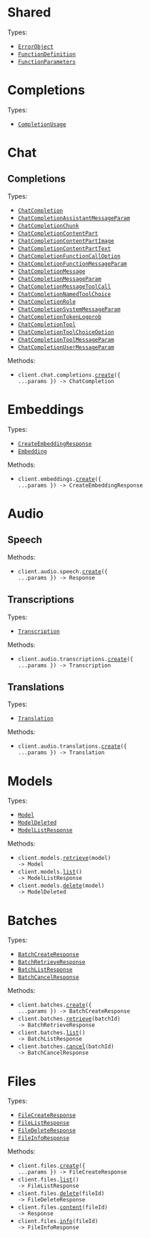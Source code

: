 # Shared

Types:

- <code><a href="./src/resources/shared.ts">ErrorObject</a></code>
- <code><a href="./src/resources/shared.ts">FunctionDefinition</a></code>
- <code><a href="./src/resources/shared.ts">FunctionParameters</a></code>

# Completions

Types:

- <code><a href="./src/resources/completions.ts">CompletionUsage</a></code>

# Chat

## Completions

Types:

- <code><a href="./src/resources/chat/completions.ts">ChatCompletion</a></code>
- <code><a href="./src/resources/chat/completions.ts">ChatCompletionAssistantMessageParam</a></code>
- <code><a href="./src/resources/chat/completions.ts">ChatCompletionChunk</a></code>
- <code><a href="./src/resources/chat/completions.ts">ChatCompletionContentPart</a></code>
- <code><a href="./src/resources/chat/completions.ts">ChatCompletionContentPartImage</a></code>
- <code><a href="./src/resources/chat/completions.ts">ChatCompletionContentPartText</a></code>
- <code><a href="./src/resources/chat/completions.ts">ChatCompletionFunctionCallOption</a></code>
- <code><a href="./src/resources/chat/completions.ts">ChatCompletionFunctionMessageParam</a></code>
- <code><a href="./src/resources/chat/completions.ts">ChatCompletionMessage</a></code>
- <code><a href="./src/resources/chat/completions.ts">ChatCompletionMessageParam</a></code>
- <code><a href="./src/resources/chat/completions.ts">ChatCompletionMessageToolCall</a></code>
- <code><a href="./src/resources/chat/completions.ts">ChatCompletionNamedToolChoice</a></code>
- <code><a href="./src/resources/chat/completions.ts">ChatCompletionRole</a></code>
- <code><a href="./src/resources/chat/completions.ts">ChatCompletionSystemMessageParam</a></code>
- <code><a href="./src/resources/chat/completions.ts">ChatCompletionTokenLogprob</a></code>
- <code><a href="./src/resources/chat/completions.ts">ChatCompletionTool</a></code>
- <code><a href="./src/resources/chat/completions.ts">ChatCompletionToolChoiceOption</a></code>
- <code><a href="./src/resources/chat/completions.ts">ChatCompletionToolMessageParam</a></code>
- <code><a href="./src/resources/chat/completions.ts">ChatCompletionUserMessageParam</a></code>

Methods:

- <code title="post /openai/v1/chat/completions">client.chat.completions.<a href="./src/resources/chat/completions.ts">create</a>({ ...params }) -> ChatCompletion</code>

# Embeddings

Types:

- <code><a href="./src/resources/embeddings.ts">CreateEmbeddingResponse</a></code>
- <code><a href="./src/resources/embeddings.ts">Embedding</a></code>

Methods:

- <code title="post /openai/v1/embeddings">client.embeddings.<a href="./src/resources/embeddings.ts">create</a>({ ...params }) -> CreateEmbeddingResponse</code>

# Audio

## Speech

Methods:

- <code title="post /openai/v1/audio/speech">client.audio.speech.<a href="./src/resources/audio/speech.ts">create</a>({ ...params }) -> Response</code>

## Transcriptions

Types:

- <code><a href="./src/resources/audio/transcriptions.ts">Transcription</a></code>

Methods:

- <code title="post /openai/v1/audio/transcriptions">client.audio.transcriptions.<a href="./src/resources/audio/transcriptions.ts">create</a>({ ...params }) -> Transcription</code>

## Translations

Types:

- <code><a href="./src/resources/audio/translations.ts">Translation</a></code>

Methods:

- <code title="post /openai/v1/audio/translations">client.audio.translations.<a href="./src/resources/audio/translations.ts">create</a>({ ...params }) -> Translation</code>

# Models

Types:

- <code><a href="./src/resources/models.ts">Model</a></code>
- <code><a href="./src/resources/models.ts">ModelDeleted</a></code>
- <code><a href="./src/resources/models.ts">ModelListResponse</a></code>

Methods:

- <code title="get /openai/v1/models/{model}">client.models.<a href="./src/resources/models.ts">retrieve</a>(model) -> Model</code>
- <code title="get /openai/v1/models">client.models.<a href="./src/resources/models.ts">list</a>() -> ModelListResponse</code>
- <code title="delete /openai/v1/models/{model}">client.models.<a href="./src/resources/models.ts">delete</a>(model) -> ModelDeleted</code>

# Batches

Types:

- <code><a href="./src/resources/batches.ts">BatchCreateResponse</a></code>
- <code><a href="./src/resources/batches.ts">BatchRetrieveResponse</a></code>
- <code><a href="./src/resources/batches.ts">BatchListResponse</a></code>
- <code><a href="./src/resources/batches.ts">BatchCancelResponse</a></code>

Methods:

- <code title="post /openai/v1/batches">client.batches.<a href="./src/resources/batches.ts">create</a>({ ...params }) -> BatchCreateResponse</code>
- <code title="get /openai/v1/batches/{batch_id}">client.batches.<a href="./src/resources/batches.ts">retrieve</a>(batchId) -> BatchRetrieveResponse</code>
- <code title="get /openai/v1/batches">client.batches.<a href="./src/resources/batches.ts">list</a>() -> BatchListResponse</code>
- <code title="post /openai/v1/batches/{batch_id}/cancel">client.batches.<a href="./src/resources/batches.ts">cancel</a>(batchId) -> BatchCancelResponse</code>

# Files

Types:

- <code><a href="./src/resources/files.ts">FileCreateResponse</a></code>
- <code><a href="./src/resources/files.ts">FileListResponse</a></code>
- <code><a href="./src/resources/files.ts">FileDeleteResponse</a></code>
- <code><a href="./src/resources/files.ts">FileInfoResponse</a></code>

Methods:

- <code title="post /openai/v1/files">client.files.<a href="./src/resources/files.ts">create</a>({ ...params }) -> FileCreateResponse</code>
- <code title="get /openai/v1/files">client.files.<a href="./src/resources/files.ts">list</a>() -> FileListResponse</code>
- <code title="delete /openai/v1/files/{file_id}">client.files.<a href="./src/resources/files.ts">delete</a>(fileId) -> FileDeleteResponse</code>
- <code title="get /openai/v1/files/{file_id}/content">client.files.<a href="./src/resources/files.ts">content</a>(fileId) -> Response</code>
- <code title="get /openai/v1/files/{file_id}">client.files.<a href="./src/resources/files.ts">info</a>(fileId) -> FileInfoResponse</code>
